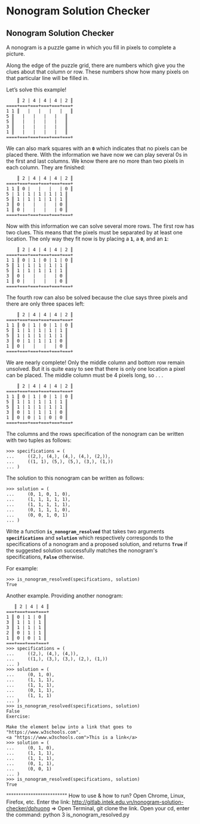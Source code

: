 # Nonogram Solution Checker


## Nonogram Solution Checker

A nonogram is a puzzle game in which you fill in pixels to complete a picture.

Along the edge of the puzzle grid, there are numbers which give you the clues about that column or row. These numbers show how many pixels on that particular line will be filled in.

Let’s solve this example!

```
    ║ 2 | 4 | 4 | 4 | 2 ║
====+===+===+===+===+===+
1 1 ║   |   |   |   |   ║
5 ║   |   |   |   |   ║
5 ║   |   |   |   |   ║
3 ║   |   |   |   |   ║
1 ║   |   |   |   |   ║
====+===+===+===+===+===+
```

We can also mark squares with an **`0`** which indicates that no pixels can be placed there. With the information we have now we can play several 0s in the first and last columns. We know there are no more than two pixels in each column. They are finished:

```
    ║ 2 | 4 | 4 | 4 | 2 ║
====+===+===+===+===+===+
1 1 ║ 0 |   |   |   | 0 ║
5 | 1 | 1 | 1 | 1 | 1 ║
5 ║ 1 | 1 | 1 | 1 | 1 ║
3 ║ 0 |   |   |   | 0 ║
1 ║ 0 |   |   |   | 0 ║
====+===+===+===+===+===+
```

Now with this information we can solve several more rows. The first row has two clues. This means that the pixels must be separated by at least one location. The only way they fit now is by placing a **`1`**, a **`0`**, and an **`1`**:

```
    ║ 2 | 4 | 4 | 4 | 2 ║
====+===+===+===+===+===+
1 1 ║ 0 | 1 | 0 | 1 | 0 ║
5 ║ 1 | 1 | 1 | 1 | 1 ║
5 ║ 1 | 1 | 1 | 1 | 1 ║
3 ║ 0 |   |   |   | 0 ║
1 ║ 0 |   |   |   | 0 ║
====+===+===+===+===+===+
```

The fourth row can also be solved because the clue says three pixels and there are only three spaces left:

```
    ║ 2 | 4 | 4 | 4 | 2 ║
====+===+===+===+===+===+
1 1 ║ 0 | 1 | 0 | 1 | 0 ║
5 ║ 1 | 1 | 1 | 1 | 1 ║
5 ║ 1 | 1 | 1 | 1 | 1 ║
3 ║ 0 | 1 | 1 | 1 | 0 ║
1 ║ 0 |   |   |   | 0 ║
====+===+===+===+===+===+
```

We are nearly complete! Only the middle column and bottom row remain unsolved. But it is quite easy to see that there is only one location a pixel can be placed. The middle column must be 4 pixels long, so . . . 

```
    ║ 2 | 4 | 4 | 4 | 2 ║
====+===+===+===+===+===+
1 1 ║ 0 | 1 | 0 | 1 | 0 ║
5 ║ 1 | 1 | 1 | 1 | 1 ║
5 ║ 1 | 1 | 1 | 1 | 1 ║
3 ║ 0 | 1 | 1 | 1 | 0 ║
1 ║ 0 | 0 | 1 | 0 | 0 ║
====+===+===+===+===+===+
```

The columns and the rows specification of the nonogram can be written with two tuples as follows:

```
>>> specifications = (
...     ((2,), (4,), (4,), (4,), (2,)),
...     ((1, 1), (5,), (5,), (3,), (1,))
... )
```

The solution to this nonogram can be written as follows:

```
>>> solution = (
...     (0, 1, 0, 1, 0),
...     (1, 1, 1, 1, 1),
...     (1, 1, 1, 1, 1),
...     (0, 1, 1, 1, 0),
...     (0, 0, 1, 0, 1)
... )
```

Write a function **`is_nonogram_resolved`** that takes two arguments **`specifications`** and **`solution`** which respectively corresponds to the specifications of a nonogram and a proposed solution, and returns **`True`** if the suggested solution successfully matches the nonogram's specifications, **`False`** otherwise.

For example:

```
>>> is_nonogram_resolved(specifications, solution)
True
```

Another example. Providing another nonogram:

```
   ║ 2 | 4 | 4 ║
===+===+===+===+
1 ║ 0 | 1 | 0 ║
3 ║ 1 | 1 | 1 ║
3 ║ 1 | 1 | 1 ║
2 ║ 0 | 1 | 1 ║
1 ║ 0 | 0 | 1 ║
===+===+===+===+
>>> specifications = (
...     ((2,), (4,), (4,)),
...     ((1,), (3,), (3,), (2,), (1,))
... )
>>> solution = (
...     (0, 1, 0),
...     (1, 1, 1),
...     (1, 1, 1),
...     (0, 1, 1),
...     (1, 1, 1)
... )
>>> is_nonogram_resolved(specifications, solution)
False
Exercise:

Make the element below into a link that goes to "https://www.w3schools.com".
<a "https://www.w3schools.com">This is a link</a> 
>>> solution = (
...     (0, 1, 0),
...     (1, 1, 1),
...     (1, 1, 1),
...     (0, 1, 1),
...     (0, 0, 1)
... )
>>> is_nonogram_resolved(specifications, solution)
True
```
"""""""""""""""""""""""""
How to use & how to run?
Open Chrome, Linux, Firefox, etc.
Enter the link: http://gitlab.intek.edu.vn/nonogram-solution-checker/dphuong
=> Open Terminal, git clone the link.
Open your cd, enter the command: python 3 is_nonogram_resolved.py 

